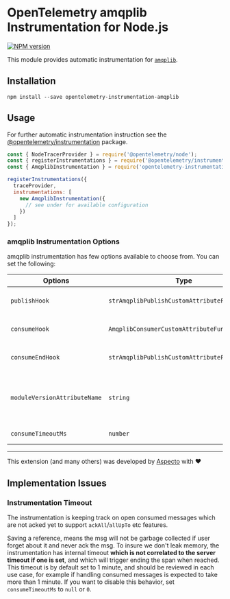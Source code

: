 # OpenTelemetry amqplib Instrumentation for Node.js
[![NPM version](https://img.shields.io/npm/v/opentelemetry-instrumentation-amqplib.svg)](https://www.npmjs.com/package/opentelemetry-instrumentation-amqplib)

This module provides automatic instrumentation for [`amqplib`](https://github.com/squaremo/amqp.node).

## Installation

```
npm install --save opentelemetry-instrumentation-amqplib
```

## Usage
For further automatic instrumentation instruction see the [@opentelemetry/instrumentation](https://github.com/open-telemetry/opentelemetry-js/tree/main/packages/opentelemetry-instrumentation) package.

```js
const { NodeTracerProvider } = require('@opentelemetry/node');
const { registerInstrumentations } = require('@opentelemetry/instrumentation');
const { AmqplibInstrumentation } = require('opentelemetry-instrumentation-amqplib');

registerInstrumentations({
  traceProvider,
  instrumentations: [
    new AmqplibInstrumentation({
      // see under for available configuration
    })
  ]
});
```

### amqplib Instrumentation Options

amqplib instrumentation has few options available to choose from. You can set the following:

| Options        | Type                                   | Description                                                                                     |
| -------------- | -------------------------------------- | ----------------------------------------------------------------------------------------------- |
| `publishHook` | `strAmqplibPublishCustomAttributeFunctioning` | hook for adding custom attributes before publish message is sent |
| `consumeHook` | `AmqplibConsumerCustomAttributeFunction` | hook for adding custom attributes before consumer message is processed |
| `consumeEndHook` | `strAmqplibPublishCustomAttributeFunctioning` | hook for adding custom attributes after consumer message is acked to server |
| `moduleVersionAttributeName` | `string` | If passed, a span attribute will be added to all spans with key of the provided `moduleVersionAttributeName` and value of the patched module version |
| `consumeTimeoutMs` | `number` | default is 1 minute. read [description below](#InstrumentationTimeout)|
---

This extension (and many others) was developed by [Aspecto](https://www.aspecto.io/) with ❤️

## Implementation Issues

### Instrumentation Timeout
The instrumentation is keeping track on open consumed messages which are not acked yet to support `ackAll`/`allUpTo` etc features.

Saving a reference, means the msg will not be garbage collected if user forget about it
and never ack the msg.
To insure we don't leak memory, the instrumentation has internal timeout **which is not
correlated to the server timeout if one is set**, and which will trigger ending the span when reached.
This timeout is by default set to 1 minute, and should be reviewed in each use case, for example if handling consumed messages is expected to take more than 1 minute.
If you want to disable this behavior, set `consumeTimeoutMs` to `null` or `0`.
